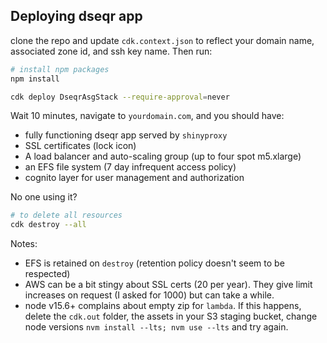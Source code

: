 ## Deploying dseqr app

clone the repo and update `cdk.context.json` to reflect your
domain name, associated zone id, and ssh key name. Then run:

```bash
# install npm packages
npm install

cdk deploy DseqrAsgStack --require-approval=never
```

Wait 10 minutes, navigate to `yourdomain.com`, and you should have:

* fully functioning dseqr app served by `shinyproxy`
* SSL certificates (lock icon)
* A load balancer and auto-scaling group (up to four spot m5.xlarge)
* an EFS file system (7 day infrequent access policy)
* cognito layer for user management and authorization


No one using it?

```bash
# to delete all resources
cdk destroy --all
```

Notes:

* EFS is retained on `destroy` (retention policy doesn't seem to be respected)
* AWS can be a bit stingy about SSL certs (20 per year). They give
limit increases on request (I asked for 1000) but can take a while.
* node v15.6+ complains about empty zip for `lambda`. If this happens, delete the `cdk.out` folder, the assets in your S3 staging bucket, change node versions `nvm install --lts; nvm use --lts` and try again.

